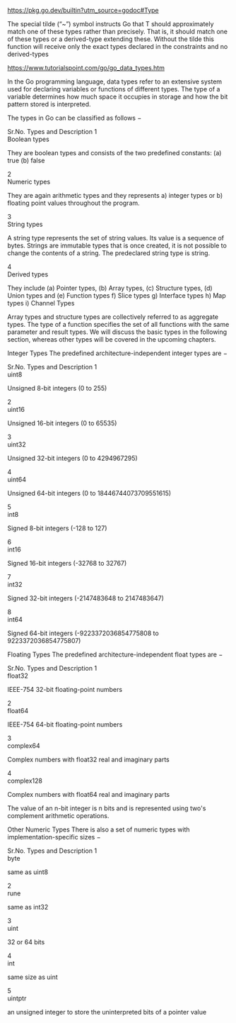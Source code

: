 https://pkg.go.dev/builtin?utm_source=godoc#Type

The special tilde (“~”) symbol instructs Go that T should approximately match one of these types rather than precisely. That is, it should match one of these types or a derived-type extending these. Without the tilde this function will receive only the exact types declared in the constraints and no derived-types

https://www.tutorialspoint.com/go/go_data_types.htm

In the Go programming language, data types refer to an extensive system used for declaring variables or functions of different types. The type of a variable determines how much space it occupies in storage and how the bit pattern stored is interpreted.

The types in Go can be classified as follows −

Sr.No.	Types and Description
1	
Boolean types

They are boolean types and consists of the two predefined constants: (a) true (b) false

2	
Numeric types

They are again arithmetic types and they represents a) integer types or b) floating point values throughout the program.

3	
String types

A string type represents the set of string values. Its value is a sequence of bytes. Strings are immutable types that is once created, it is not possible to change the contents of a string. The predeclared string type is string.

4	
Derived types

They include (a) Pointer types, (b) Array types, (c) Structure types, (d) Union types and (e) Function types f) Slice types g) Interface types h) Map types i) Channel Types

Array types and structure types are collectively referred to as aggregate types. The type of a function specifies the set of all functions with the same parameter and result types. We will discuss the basic types in the following section, whereas other types will be covered in the upcoming chapters.

Integer Types
The predefined architecture-independent integer types are −

Sr.No.	Types and Description
1	
uint8

Unsigned 8-bit integers (0 to 255)

2	
uint16

Unsigned 16-bit integers (0 to 65535)

3	
uint32

Unsigned 32-bit integers (0 to 4294967295)

4	
uint64

Unsigned 64-bit integers (0 to 18446744073709551615)

5	
int8

Signed 8-bit integers (-128 to 127)

6	
int16

Signed 16-bit integers (-32768 to 32767)

7	
int32

Signed 32-bit integers (-2147483648 to 2147483647)

8	
int64

Signed 64-bit integers (-9223372036854775808 to 9223372036854775807)

Floating Types
The predefined architecture-independent float types are −

Sr.No.	Types and Description
1	
float32

IEEE-754 32-bit floating-point numbers

2	
float64

IEEE-754 64-bit floating-point numbers

3	
complex64

Complex numbers with float32 real and imaginary parts

4	
complex128

Complex numbers with float64 real and imaginary parts

The value of an n-bit integer is n bits and is represented using two's complement arithmetic operations.

Other Numeric Types
There is also a set of numeric types with implementation-specific sizes −

Sr.No.	Types and Description
1	
byte

same as uint8

2	
rune

same as int32

3	
uint

32 or 64 bits

4	
int

same size as uint

5	
uintptr

an unsigned integer to store the uninterpreted bits of a pointer value